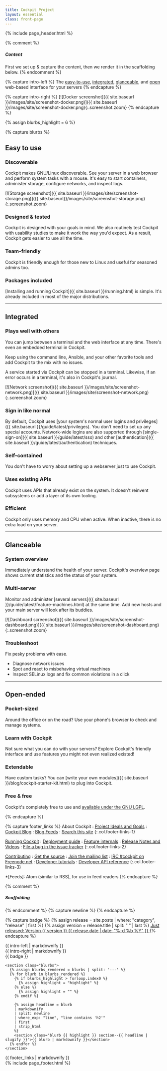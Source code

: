 ```yaml
---
title: Cockpit Project
layout: essential
class: front-page
---
```

{% include page_header.html %}

{% comment %}
##### Content #####
First we set up & capture the content, then we render it in the scaffolding below.
{% endcomment %}


{% capture intro-left %}
The [easy-to-use](#easy-to-use),
[integrated](#integrated),
[glanceable](#glanceable),
and [open](#open-ended)
web-based interface for your servers
{% endcapture %}

{% capture intro-right %}
[![Docker screenshot]({{ site.baseurl }}/images/site/screenshot-docker.png)]({{ site.baseurl }}/images/site/screenshot-docker.png){:.screenshot.zoom}
{% endcapture %}


{% assign blurbs_highlight = 6 %}

{% capture blurbs %}

## Easy to use

### Discoverable
Cockpit makes GNU/Linux discoverable. See your server in a web browser and perform system tasks with a mouse. It's easy to start containers, administer storage, configure networks, and inspect logs.

[![Storage screenshot]({{ site.baseurl }}/images/site/screenshot-storage.png)]({{ site.baseurl}}/images/site/screenshot-storage.png)
{:.screenshot.zoom}

### Designed & tested
Cockpit is designed with your goals in mind. We also routinely test Cockpit with usability studies to make it work the way you'd expect. As a result, Cockpit gets easier to use all the time.

### Team-friendly
Cockpit is friendly enough for those new to Linux and useful for seasoned admins too.

### Packages included
[Installing and running Cockpit]({{ site.baseurl }}/running.html) is simple. It's already included in most of the major distributions.

---

## Integrated

### Plays well with others
You can jump between a terminal and the web interface at any time. There's even an embedded terminal in Cockpit.

Keep using the command line, Ansible, and your other favorite tools and add Cockpit to the mix with no issues.

A service started via Cockpit can be stopped in a terminal. Likewise, if an error occurs in a terminal, it's also in Cockpit's journal.

[![Network screenshot]({{ site.baseurl }}/images/site/screenshot-network.png)]({{ site.baseurl }}/images/site/screenshot-network.png)
{:.screenshot.zoom}

### Sign in like normal
By default, Cockpit uses [your system's normal user logins and privileges]({{ site.baseurl }}/guide/latest/privileges). You don't need to set up any special accounts. Network-wide logins are also supported through [single-sign-on]({{ site.baseurl }}/guide/latest/sso) and other [authentication]({{ site.baseurl }}/guide/latest/authentication) techniques.

### Self-contained
You don't have to worry about setting up a webserver just to use Cockpit.

### Uses existing APIs
Cockpit uses APIs that already exist on the system. It doesn't reinvent subsystems or add a layer of its own tooling.

### Efficient

Cockpit only uses memory and CPU when active. When inactive, there is no extra load on your server.

---

## Glanceable

### System overview
Immediately understand the health of your server. Cockpit's overview page shows current statistics and the status of your system.

### Multi-server
Monitor and administer [several servers]({{ site.baseurl }}/guide/latest/feature-machines.html) at the same time. Add new hosts and your main server will look after its buddies.

[![Dashboard screenshot]({{ site.baseurl }}/images/site/screenshot-dashboard.png)]({{ site.baseurl }}/images/site/screenshot-dashboard.png)
{:.screenshot.zoom}

### Troubleshoot
Fix pesky problems with ease.

- Diagnose network issues
- Spot and react to misbehaving virtual machines
- Inspect SELinux logs and fix common violations in a click

---

## Open-ended

### Pocket-sized
Around the office or on the road? Use your phone's browser to check and manage systems.

### Learn with Cockpit
Not sure what you can do with your servers? Explore Cockpit's friendly interface and use features you might not even realized existed!

### Extendable
Have custom tasks? You can [write your own modules]({{ site.baseurl }}/blog/cockpit-starter-kit.html) to plug into Cockpit.

### Free & free
Cockpit's completely free to use and [available under the GNU LGPL](https://github.com/cockpit-project/cockpit/blob/master/COPYING).

{% endcapture %}


{% capture footer_links %}
About Cockpit
: [Project Ideals and Goals](ideals.html)
: [Cockpit Blog](blog)
: [Blog Feeds](blog/feeds/)
: [Search this site](search.html)
{:.col.footer-links-1}

[Running Cockpit](running.html)
: [Deployment guide](guide/latest/guide.html)
: [Feature internals](guide/latest/features.html)
: [Release Notes and Videos](blog/category/release.html)
: [File a bug in the issue tracker](https://github.com/cockpit-project/cockpit/issues)
{:.col.footer-links-2}

[Contributing](https://github.com/cockpit-project/cockpit/wiki/Contributing)
: [Get the source](https://github.com/cockpit-project/cockpit)
: [Join the mailing list](https://lists.fedorahosted.org/archives/list/cockpit-devel@lists.fedorahosted.org/)
: [IRC #cockpit on Freenode.net](irc://irc.freenode.net:6667/cockpit)
: [Developer tutorials](blog/category/tutorial.html)
: [Developer API reference](guide/latest/development.html)
{:.col.footer-links-3}

*[Feeds]: Atom (similar to RSS), for use in feed readers
{% endcapture %}


{% comment %}
##### Scaffolding #####
{% endcomment %}
{% capture newline %}
{% endcapture %}

{% capture badge %}
{% assign release = site.posts | where: "category", "release" | first %}
{% assign version = release.title | split: " " | last %}
<a href="{{ site.baseurl }}{{ release.url }}" title="{{ release.summary }}">
  <span class="badge-new">Just released:</span>
  <span class="badge-version">Version {{ version }}</span>
  <span class="badge-date">{{ release.date | date: "%-d %b %Y" }}</span>
</a>
{% endcapture %}

<div class="intro-background"></div>

<section class="intro">
  <div class="wrapper"><div class="grid-center-noBottom lede">
    <div class="side-left col-7_md-11-middle">{{ intro-left  | markdownify }}</div>
    <div class="side-right col-5_md-11-bottom"><div class="intro-image">{{ intro-right | markdownify }}</div></div>
  </div></div>
</section>

<div id="page-wrap" class="page-content" role="main">
  <section class="wrapper">
    <div class="badge">{{ badge }}</div>

    <section class="blurbs">
      {% assign blurbs_rendered = blurbs | split: '---' %}
      {% for blurb in blurbs_rendered %}
        {% if blurbs_highlight > forloop.index0 %}
          {% assign highlight = "highlight" %}
        {% else %}
          {% assign highlight = "" %}
        {% endif %}

        {% assign headline = blurb
        | markdownify
        | split: newline
        | where_exp: "line", "line contains 'h2'"
        | first
        | strip_html
        %}
        <section class="blurb {{ highlight }} section--{{ headline | slugify }}">{{ blurb | markdownify }}</section>
      {% endfor %}
    </section>
  </section>
</div>

<footer class="footerlinks">
  <div class="wrapper"><div class="grid-wrap-3_md-2_xs-1">
    {{ footer_links | markdownify }}
  </div></div>
</footer>
{% include page_footer.html %}

<script>
<!--
$(function(){
  $(document).on('click', 'a.screenshot.zoom, .screenshot.zoom a', function(ev){
    desc = $('img', this).attr('alt');
    code = $('<div id="imagePreview" class="image-container zoom-out"><img src="' + this.href + '" alt="' + desc + '"><p>' + desc + "<\/p><\/div>");
    $('body').append(code);
    ev.preventDefault();
  }).on('click', '#imagePreview', function(ev){
    $(this).fadeOut(200, function(){
      $(this).remove();
    });
  });
});
//-->
</script>
